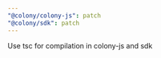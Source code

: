 ```yaml
---
"@colony/colony-js": patch
"@colony/sdk": patch
---
```


Use tsc for compilation in colony-js and sdk
